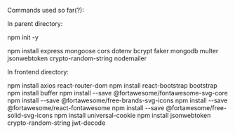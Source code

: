 Commands used so far(?):

In parent directory:

npm init -y

npm install express mongoose cors dotenv bcrypt faker mongodb multer jsonwebtoken crypto-random-string nodemailer

In frontend directory:

npm install axios react-router-dom
npm install react-bootstrap bootstrap
npm install buffer
npm install --save @fortawesome/fontawesome-svg-core
npm install --save @fortawesome/free-brands-svg-icons
npm install --save @fortawesome/react-fontawesome
npm install --save @fortawesome/free-solid-svg-icons
npm install universal-cookie
npm install jsonwebtoken crypto-random-string jwt-decode
